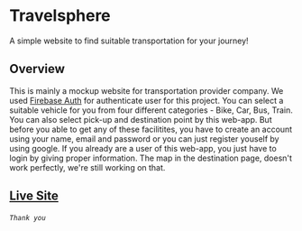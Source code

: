 # Travelsphere

A simple website to find suitable transportation for your journey!

## Overview
This is mainly a mockup website for transportation provider company. We used [Firebase Auth](https://firebase.google.com/docs/auth) for authenticate user for this project. You can select a suitable vehicle for you from four different categories - Bike, Car, Bus, Train. You can also select pick-up and destination point by this web-app. But before you able to get any of these facilitites, you have to create an account using your name, email and password or you can just register youself by using google. If you already are a user of this web-app, you just have to login by giving proper information. The map in the destination page, doesn't work perfectly, we're still working on that. 


## [Live Site](https://travelsphere-13318.firebaseapp.com/)

###### `Thank you`

